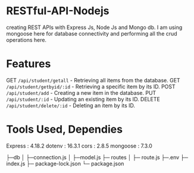 # RESTful-API-Nodejs
 creating REST APIs with Express Js, Node Js and Mongo db.
 I am using mongoose here for database connectivity and performing all the crud operations here.

# Features
  GET `/api/student/getall` - Retrieving all items from the database.
  GET `/api/student/getbyid/:id` - Retrieving a specific item by its ID.
  POST `/api/student/add` - Creating a new item in the database.
  PUT `/api/student/:id` - Updating an existing item by its ID.
  DELETE `/api/student/delete/:id` - Deleting an item by its ID.
	
# Tools Used, Dependies
Express : 4.18.2
dotenv : 16.3.1
cors : 2.8.5
mongoose : 7.3.0

├─db
│ ├─connection.js
│ ├─model.js
├─ routes
│  ├─ route.js
├─.env
├─ index.js
├─ package-lock.json
└─ package.json




